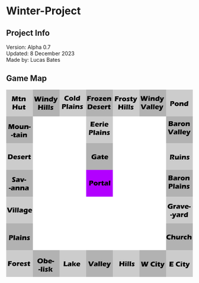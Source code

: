# Winter-Project

## Project Info
Version: Alpha 0.7  
Updated: 8 December 2023  
Made by: Lucas Bates 

## Game Map
![A map of the game](mp.png)